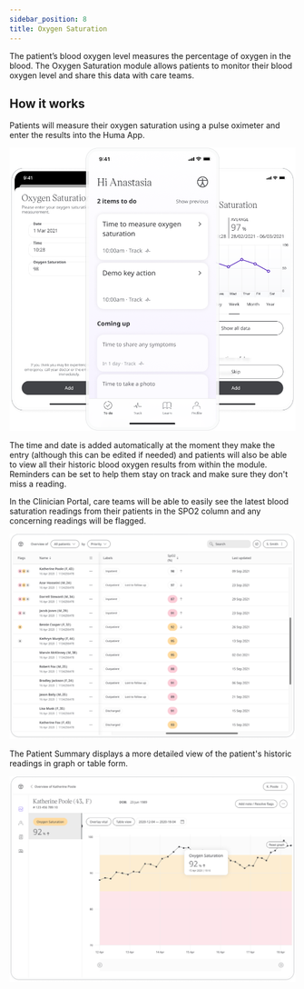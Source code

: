 ```yaml
---
sidebar_position: 8
title: Oxygen Saturation
---
```


The patient’s blood oxygen level measures the percentage of oxygen in the blood. The Oxygen Saturation module allows patients to monitor their blood oxygen level and share this data with care teams.

## How it works

Patients will measure their oxygen saturation using a pulse oximeter and enter the results into the Huma App. 

![Adding a value of Oxygen Saturation in the Huma App](./assets/oxygen-saturation.png)

The time and date is added automatically at the moment they make the entry (although this can be edited if needed) and patients will also be able to view all their historic blood oxygen results from within the module. Reminders can be set to help them stay on track and make sure they don't miss a reading.

In the Clinician Portal, care teams will be able to easily see the latest blood saturation readings from their patients in the SPO2 column and any concerning readings will be flagged. 

![Viewing oxygen saturation in the Clinician Portal](./assets/cp-patient-list-oxygen-saturation.png)

The Patient Summary displays a more detailed view of the patient's historic readings in graph or table form.

![Viewing oxygen saturation in the Clinician Portal](./assets/cp-module-details-oxygen-saturation.png)
